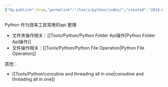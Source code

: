 ```yaml
---
{"dg-publish":true,"permalink":"/tools/python/index/","created":"2024-05-27T15:03:25.000+08:00","updated":"2024-05-27T15:03:25.000+08:00"}
---
```


Python 作为效率工具常用的api 整理
+ 文件夹操作相关：[[Tools/Python/Python Folder Api操作\|Python Folder Api操作]]
+ 文件操作相关：[[Tools/Python/Python File Operation\|Python File Operation]]

其他：
+ [[Tools/Python/coroutine and threading all in one\|coroutine and threading all in one]]